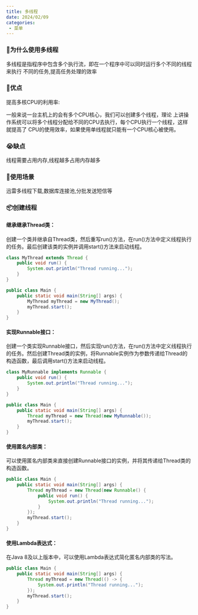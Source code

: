```yaml
---
title: 多线程
date: 2024/02/09
categories:
 - 菜单
---
```


###  🚤为什么使用多线程

多线程是指程序中包含多个执行流，即在一个程序中可以同时运行多个不同的线程来执行
不同的任务,提高任务处理的效率

### 🐣优点

提高多核CPU的利用率: 

一般来说一台主机上的会有多个CPU核心，我们可以创建多个线程，理论
上讲操作系统可以将多个线程分配给不同的CPU去执行，每个CPU执行一个线程，这样就提高了
CPU的使用效率，如果使用单线程就只能有一个CPU核心被使用。

### 😭缺点

线程需要占用内存,线程越多占用内存越多

### 🔷使用场景

迅雷多线程下载,数据库连接池,分批发送短信等


### 📦创建线程

#### 继承继承Thread类：

创建一个类并继承自Thread类，然后重写run()方法，在run()方法中定义线程执行的任务。最后创建该类的实例并调用start()方法来启动线程。

``` java
class MyThread extends Thread {
    public void run() {
        System.out.println("Thread running...");
    }
}

public class Main {
    public static void main(String[] args) {
        MyThread myThread = new MyThread();
        myThread.start();
    }
}
```

#### 实现Runnable接口：

创建一个类实现Runnable接口，然后实现run()方法，在run()方法中定义线程执行的任务。然后创建Thread类的实例，将Runnable实例作为参数传递给Thread的构造函数，最后调用start()方法来启动线程。

```java
class MyRunnable implements Runnable {
    public void run() {
        System.out.println("Thread running...");
    }
}

public class Main {
    public static void main(String[] args) {
        Thread myThread = new Thread(new MyRunnable());
        myThread.start();
    }
}
```

#### 使用匿名内部类：

可以使用匿名内部类来直接创建Runnable接口的实例，并将其传递给Thread类的构造函数。
```java
public class Main {
    public static void main(String[] args) {
        Thread myThread = new Thread(new Runnable() {
            public void run() {
                System.out.println("Thread running...");
            }
        });
        myThread.start();
    }
}
```

#### 使用Lambda表达式：

在Java 8及以上版本中，可以使用Lambda表达式简化匿名内部类的写法。

```java
public class Main {
    public static void main(String[] args) {
        Thread myThread = new Thread(() -> {
            System.out.println("Thread running...");
        });
        myThread.start();
    }
}
```
